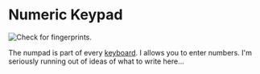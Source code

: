 # Numeric Keypad

![Check for fingerprints.](oredict:oc:numPad)

The numpad is part of every [keyboard](../block/keyboard.md). I allows you to enter numbers. I'm seriously running out of ideas of what to write here...
